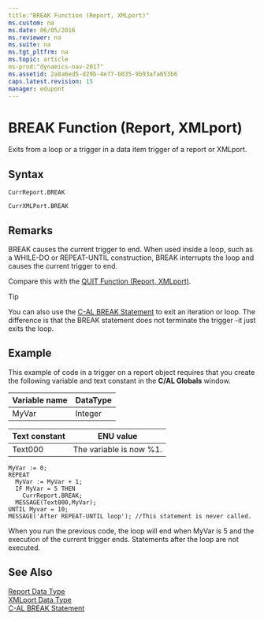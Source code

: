 ```yaml
---
title:"BREAK Function (Report, XMLport)"
ms.custom: na
ms.date: 06/05/2016
ms.reviewer: na
ms.suite: na
ms.tgt_pltfrm: na
ms.topic: article
ms-prod:"dynamics-nav-2017"
ms.assetid: 2a8a6ed5-d29b-4e77-b035-9b93afa653b6
caps.latest.revision: 15
manager: edupont
---
```

# BREAK Function (Report, XMLport)
Exits from a loop or a trigger in a data item trigger of a report or XMLport.  
  
## Syntax  
  
```  
CurrReport.BREAK  
```  
  
```  
CurrXMLPort.BREAK  
```  
  
## Remarks  
 BREAK causes the current trigger to end. When used inside a loop, such as a WHILE\-DO or REPEAT\-UNTIL construction, BREAK interrupts the loop and causes the current trigger to end.  
  
 Compare this with the [QUIT Function \(Report, XMLport\)](QUIT-Function--Report--XMLport-.md).  
  
> [!TIP]  
>  You can also use the [C\-AL BREAK Statement](C-AL-BREAK-Statement.md) to exit an iteration or loop. The difference is that the BREAK statement does not terminate the trigger \-it just exits the loop.  
  
## Example  
 This example of code in a trigger on a report object requires that you create the following variable and text constant in the **C\/AL Globals** window.  
  
|Variable name|DataType|  
|-------------------|--------------|  
|MyVar|Integer|  
  
|Text constant|ENU value|  
|-------------------|---------------|  
|Text000|The variable is now %1.|  
  
```  
MyVar := 0;  
REPEAT  
  MyVar := MyVar + 1;  
  IF MyVar = 5 THEN  
    CurrReport.BREAK;  
  MESSAGE(Text000,MyVar);  
UNTIL Myvar = 10;  
MESSAGE('After REPEAT-UNTIL loop'); //This statement is never called.  
```  
  
 When you run the previous code, the loop will end when MyVar is 5 and the execution of the current trigger ends. Statements after the loop are not executed.  
  
## See Also  
 [Report Data Type](Report-Data-Type.md)   
 [XMLport Data Type](XMLport-Data-Type.md)   
 [C\-AL BREAK Statement](C-AL-BREAK-Statement.md)